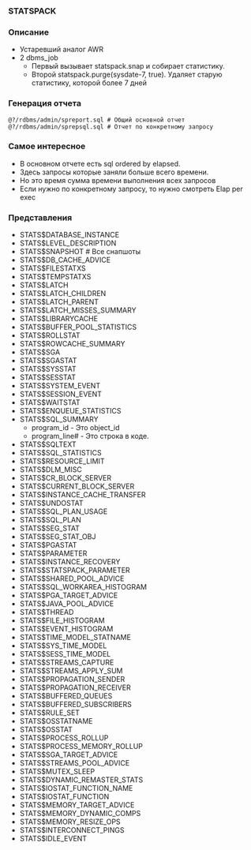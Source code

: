 ### STATSPACK


### Описание
  - Устаревший аналог AWR
  - 2 dbms_job
    - Первый вызывает statspack.snap и собирает статистику.
	- Второй statspack.purge(sysdate-7, true). Удаляет старую статистику, которой более 7 дней

### Генерация отчета
````
@?/rdbms/admin/spreport.sql # Общий основной отчет
@?/rdbms/admin/sprepsql.sql # Отчет по конкретному запросу
````

### Самое интересное 
  - В основном отчете есть sql ordered by elapsed. 
  - Здесь запросы которые заняли больше всего времени.
  - Но это время сумма времени выполнения всех запросов
  - Если нужно по конкретному запросу, то нужно смотреть Elap per exec

### Представления 
  - STATS$DATABASE_INSTANCE
  - STATS$LEVEL_DESCRIPTION
  - STATS$SNAPSHOT           # Все снапшоты
  - STATS$DB_CACHE_ADVICE
  - STATS$FILESTATXS
  - STATS$TEMPSTATXS
  - STATS$LATCH
  - STATS$LATCH_CHILDREN
  - STATS$LATCH_PARENT
  - STATS$LATCH_MISSES_SUMMARY
  - STATS$LIBRARYCACHE
  - STATS$BUFFER_POOL_STATISTICS
  - STATS$ROLLSTAT
  - STATS$ROWCACHE_SUMMARY
  - STATS$SGA
  - STATS$SGASTAT
  - STATS$SYSSTAT
  - STATS$SESSTAT
  - STATS$SYSTEM_EVENT
  - STATS$SESSION_EVENT
  - STATS$WAITSTAT
  - STATS$ENQUEUE_STATISTICS
  - STATS$SQL_SUMMARY
    - program_id - Это object_id
    - program_line# - Это строка в коде.
  - STATS$SQLTEXT
  - STATS$SQL_STATISTICS
  - STATS$RESOURCE_LIMIT
  - STATS$DLM_MISC
  - STATS$CR_BLOCK_SERVER
  - STATS$CURRENT_BLOCK_SERVER
  - STATS$INSTANCE_CACHE_TRANSFER
  - STATS$UNDOSTAT
  - STATS$SQL_PLAN_USAGE
  - STATS$SQL_PLAN
  - STATS$SEG_STAT
  - STATS$SEG_STAT_OBJ
  - STATS$PGASTAT
  - STATS$PARAMETER
  - STATS$INSTANCE_RECOVERY
  - STATS$STATSPACK_PARAMETER
  - STATS$SHARED_POOL_ADVICE
  - STATS$SQL_WORKAREA_HISTOGRAM
  - STATS$PGA_TARGET_ADVICE
  - STATS$JAVA_POOL_ADVICE
  - STATS$THREAD
  - STATS$FILE_HISTOGRAM
  - STATS$EVENT_HISTOGRAM
  - STATS$TIME_MODEL_STATNAME
  - STATS$SYS_TIME_MODEL
  - STATS$SESS_TIME_MODEL
  - STATS$STREAMS_CAPTURE
  - STATS$STREAMS_APPLY_SUM
  - STATS$PROPAGATION_SENDER
  - STATS$PROPAGATION_RECEIVER
  - STATS$BUFFERED_QUEUES
  - STATS$BUFFERED_SUBSCRIBERS
  - STATS$RULE_SET
  - STATS$OSSTATNAME
  - STATS$OSSTAT
  - STATS$PROCESS_ROLLUP
  - STATS$PROCESS_MEMORY_ROLLUP
  - STATS$SGA_TARGET_ADVICE
  - STATS$STREAMS_POOL_ADVICE
  - STATS$MUTEX_SLEEP
  - STATS$DYNAMIC_REMASTER_STATS
  - STATS$IOSTAT_FUNCTION_NAME
  - STATS$IOSTAT_FUNCTION
  - STATS$MEMORY_TARGET_ADVICE
  - STATS$MEMORY_DYNAMIC_COMPS
  - STATS$MEMORY_RESIZE_OPS
  - STATS$INTERCONNECT_PINGS
  - STATS$IDLE_EVENT